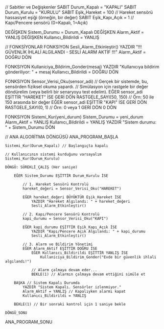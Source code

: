 // Sabitler ve Değişkenler
SABIT Durum_Kapalı = "KAPALI"
SABIT Durum_Kurulu = "KURULU"
SABIT Eşik_Hareket = 100         // Hareket sensörü hassasiyet eşiği (örneğin, bir değer)
SABIT Eşik_Kapı_Açık = 1         // Kapı/Pencere sensörü (0=Kapalı, 1=Açık)

DEĞİŞKEN Sistem_Durumu = Durum_Kapalı
DEĞİŞKEN Alarm_Aktif = YANLIŞ
DEĞİŞKEN Kullanıcı_Bildirildi = YANLIŞ

// FONKSİYONLAR
FONKSIYON Sesli_Alarm_Etkinleştir()
    YAZDIR "!!! GÜVENLİK İHLALİ ALGILANDI - SESLİ ALARM AKTİF !!!"
    Alarm_Aktif = DOĞRU
    DÖN

FONKSIYON Kullaniciya_Bildirim_Gonder(mesaj)
    YAZDIR "Kullanıcıya bildirim gönderiliyor: " + mesaj
    Kullanıcı_Bildirildi = DOĞRU
    DÖN

FONKSIYON Sensor_Verisi_Oku(sensor_adi)
    // Gerçek bir sistemde, bu, sensörden fiziksel okuma yapardı.
    // Simülasyon için rastgele bir değer döndürelim (veya belirli bir senaryoyu test edelim).
    EĞER sensor_adi EŞİTTİR "HAREKET" İSE
        GERİ DÖN RASTGELE_SAYI(50, 150) // Örn: 50 ile 150 arasında bir değer
    EĞER sensor_adi EŞİTTİR "KAPI" İSE
        GERİ DÖN RASTGELE_SAYI(0, 1)    // Örn: 0 veya 1
    GERİ DÖN 0
    DÖN

FONKSIYON Sistemi_Kur(yeni_durum)
    Sistem_Durumu = yeni_durum
    Alarm_Aktif = YANLIŞ
    Kullanıcı_Bildirildi = YANLIŞ
    YAZDIR "Sistem durumu: " + Sistem_Durumu
    DÖN

// ANA ALGORİTMA DÖNGÜSÜ
ANA_PROGRAM_BAŞLA

    Sistemi_Kur(Durum_Kapalı) // Başlangıçta kapalı
    
    // Kullanıcının sistemi kurduğunu varsayalım
    Sistemi_Kur(Durum_Kurulu)

    DÖNGÜ: SÜREKLİ_ÇALIŞ (Her saniye)

        EĞER Sistem_Durumu EŞİTTİR Durum_Kurulu İSE

            // 1. Hareket Sensörü Kontrolü
            hareket_değeri = Sensor_Verisi_Oku("HAREKET")
            
            EĞER hareket_değeri BÜYÜKTÜR Eşik_Hareket İSE
                YAZDIR "Hareket Algılandı: " + hareket_değeri
                Sesli_Alarm_Etkinleştir()
            
            // 2. Kapı/Pencere Sensörü Kontrolü
            kapi_durumu = Sensor_Verisi_Oku("KAPI")

            EĞER kapi_durumu EŞİTTİR Eşik_Kapı_Açık İSE
                YAZDIR "Kapı/Pencere Açık Algılandı: " + kapi_durumu
                Sesli_Alarm_Etkinleştir()
            
            // 3. Alarm ve Bildirim Yönetimi
            EĞER Alarm_Aktif EŞİTTİR DOĞRU İSE
                EĞER Kullanıcı_Bildirildi EŞİTTİR YANLIŞ İSE
                    Kullaniciya_Bildirim_Gonder("Evde bir güvenlik ihlali algılandı!")
                
                // Alarm çalmaya devam eder...
                BEKLE(1) // Alarmın çalmaya devam ettiğini simüle et
            
        BAŞKA // Sistem Kapalı Durumda
            YAZDIR "Sistem Kapalı. Sensörler izlenmiyor."
            Alarm_Aktif = YANLIŞ // Kapalıyken alarmı kapat
            Kullanıcı_Bildirildi = YANLIŞ
        
        BEKLE(1) // Bir sonraki kontrol için 1 saniye bekle

    DÖNGÜ_SONU

ANA_PROGRAM_SONU
